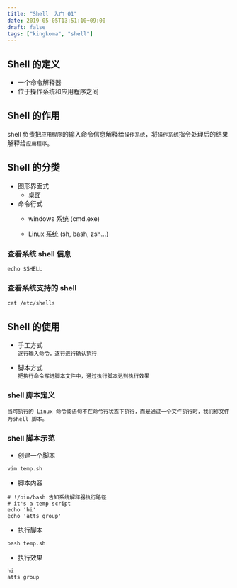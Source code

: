 ```yaml
---
title: "Shell　入门 01"
date: 2019-05-05T13:51:10+09:00
draft: false
tags: ["kingkoma", "shell"]
---
```


## Shell 的定义

- 一个命令解释器
- 位于操作系统和应用程序之间

## Shell 的作用
shell 负责把`应用程序`的输入命令信息解释给`操作系统`，将`操作系统`指令处理后的结果解释给`应用程序`。


## Shell 的分类
- 图形界面式
  - 桌面
- 命令行式
  - windows 系统 (cmd.exe)

  - Linux 系统 (sh, bash, zsh...)

### 查看系统 shell 信息
```
echo $SHELL
```

### 查看系统支持的 shell
```
cat /etc/shells
```

## Shell 的使用
- 手工方式 </br>
`逐行输入命令，逐行进行确认执行`

- 脚本方式 </br>
`把执行命令写进脚本文件中，通过执行脚本达到执行效果`

### shell 脚本定义
`当可执行的 Linux 命令或语句不在命令行状态下执行，而是通过一个文件执行时，我们称文件为shell 脚本。`

### shell 脚本示范
- 创建一个脚本 </br>
```
vim temp.sh
```
- 脚本内容
```
# !/bin/bash 告知系统解释器执行路径
# it's a temp script
echo 'hi'
echo 'atts group'
```
- 执行脚本
```
bash temp.sh
```
- 执行效果
```
hi
atts group
```



